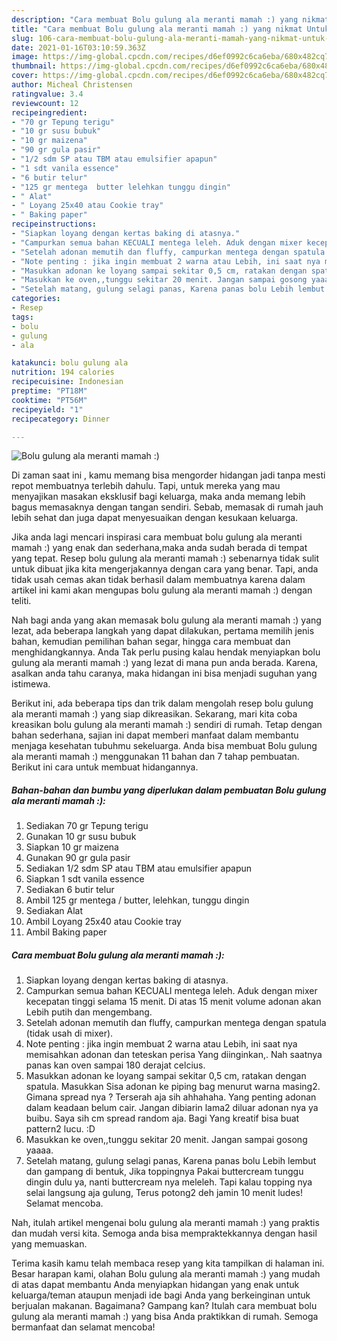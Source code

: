 ```yaml
---
description: "Cara membuat Bolu gulung ala meranti mamah :) yang nikmat Untuk Jualan"
title: "Cara membuat Bolu gulung ala meranti mamah :) yang nikmat Untuk Jualan"
slug: 106-cara-membuat-bolu-gulung-ala-meranti-mamah-yang-nikmat-untuk-jualan
date: 2021-01-16T03:10:59.363Z
image: https://img-global.cpcdn.com/recipes/d6ef0992c6ca6eba/680x482cq70/bolu-gulung-ala-meranti-mamah-foto-resep-utama.jpg
thumbnail: https://img-global.cpcdn.com/recipes/d6ef0992c6ca6eba/680x482cq70/bolu-gulung-ala-meranti-mamah-foto-resep-utama.jpg
cover: https://img-global.cpcdn.com/recipes/d6ef0992c6ca6eba/680x482cq70/bolu-gulung-ala-meranti-mamah-foto-resep-utama.jpg
author: Micheal Christensen
ratingvalue: 3.4
reviewcount: 12
recipeingredient:
- "70 gr Tepung terigu"
- "10 gr susu bubuk"
- "10 gr maizena"
- "90 gr gula pasir"
- "1/2 sdm SP atau TBM atau emulsifier apapun"
- "1 sdt vanila essence"
- "6 butir telur"
- "125 gr mentega  butter lelehkan tunggu dingin"
- " Alat"
- " Loyang 25x40 atau Cookie tray"
- " Baking paper"
recipeinstructions:
- "Siapkan loyang dengan kertas baking di atasnya."
- "Campurkan semua bahan KECUALI mentega leleh. Aduk dengan mixer kecepatan tinggi selama 15 menit. Di atas 15 menit volume adonan akan Lebih putih dan mengembang."
- "Setelah adonan memutih dan fluffy, campurkan mentega dengan spatula (tidak usah di mixer)."
- "Note penting : jika ingin membuat 2 warna atau Lebih, ini saat nya memisahkan adonan dan teteskan perisa Yang diinginkan,. Nah saatnya panas kan oven sampai 180 derajat celcius."
- "Masukkan adonan ke loyang sampai sekitar 0,5 cm, ratakan dengan spatula. Masukkan Sisa adonan ke piping bag menurut warna masing2. Gimana spread nya ? Terserah aja sih ahhahaha. Yang penting adonan dalam keadaan belum cair. Jangan dibiarin lama2 diluar adonan nya ya buibu. Saya sih cm spread random aja. Bagi Yang kreatif bisa buat pattern2 lucu. :D"
- "Masukkan ke oven,,tunggu sekitar 20 menit. Jangan sampai gosong yaaaa."
- "Setelah matang, gulung selagi panas, Karena panas bolu Lebih lembut dan gampang di bentuk, Jika toppingnya Pakai buttercream tunggu dingin dulu ya, nanti buttercream nya meleleh. Tapi kalau topping nya selai langsung aja gulung, Terus potong2 deh jamin 10 menit ludes! Selamat mencoba."
categories:
- Resep
tags:
- bolu
- gulung
- ala

katakunci: bolu gulung ala 
nutrition: 194 calories
recipecuisine: Indonesian
preptime: "PT18M"
cooktime: "PT56M"
recipeyield: "1"
recipecategory: Dinner

---
```



![Bolu gulung ala meranti mamah :)](https://img-global.cpcdn.com/recipes/d6ef0992c6ca6eba/680x482cq70/bolu-gulung-ala-meranti-mamah-foto-resep-utama.jpg)

Di zaman  saat ini , kamu memang bisa mengorder hidangan jadi tanpa mesti repot membuatnya terlebih dahulu. Tapi, untuk mereka yang mau menyajikan masakan eksklusif bagi keluarga, maka anda memang lebih bagus memasaknya dengan tangan sendiri. Sebab, memasak di rumah jauh lebih sehat dan juga dapat menyesuaikan dengan kesukaan keluarga.

Jika anda lagi mencari inspirasi cara membuat bolu gulung ala meranti mamah :) yang enak dan sederhana,maka anda sudah berada di tempat yang tepat. Resep bolu gulung ala meranti mamah :)  sebenarnya tidak sulit untuk dibuat jika kita mengerjakannya dengan cara yang benar. Tapi, anda tidak usah cemas akan tidak berhasil dalam membuatnya 
karena dalam artikel ini kami akan mengupas bolu gulung ala meranti mamah :) dengan teliti.  



Nah bagi anda yang akan memasak bolu gulung ala meranti mamah :) yang lezat, ada beberapa langkah yang dapat dilakukan, pertama memilih jenis bahan, kemudian pemilihan bahan segar, hingga cara membuat dan menghidangkannya. Anda Tak perlu pusing kalau hendak menyiapkan bolu gulung ala meranti mamah :) yang lezat di mana pun anda berada. Karena, asalkan anda  tahu caranya, maka hidangan ini bisa menjadi suguhan yang istimewa.

Berikut ini, ada beberapa tips dan trik dalam mengolah resep bolu gulung ala meranti mamah :) yang siap dikreasikan. Sekarang, mari kita coba kreasikan bolu gulung ala meranti mamah :) sendiri di rumah. Tetap dengan bahan sederhana, sajian ini dapat memberi manfaat dalam membantu menjaga kesehatan tubuhmu sekeluarga. Anda bisa membuat Bolu gulung ala meranti mamah :) menggunakan 11 bahan dan 7 tahap pembuatan. Berikut ini cara untuk membuat hidangannya.

<!--inarticleads1-->

##### Bahan-bahan dan bumbu yang diperlukan dalam pembuatan Bolu gulung ala meranti mamah :):

1. Sediakan 70 gr Tepung terigu
1. Gunakan 10 gr susu bubuk
1. Siapkan 10 gr maizena
1. Gunakan 90 gr gula pasir
1. Sediakan 1/2 sdm SP atau TBM atau emulsifier apapun
1. Siapkan 1 sdt vanila essence
1. Sediakan 6 butir telur
1. Ambil 125 gr mentega / butter, lelehkan, tunggu dingin
1. Sediakan  Alat
1. Ambil  Loyang 25x40 atau Cookie tray
1. Ambil  Baking paper




<!--inarticleads2-->

##### Cara membuat Bolu gulung ala meranti mamah :):

1. Siapkan loyang dengan kertas baking di atasnya.
1. Campurkan semua bahan KECUALI mentega leleh. Aduk dengan mixer kecepatan tinggi selama 15 menit. Di atas 15 menit volume adonan akan Lebih putih dan mengembang.
1. Setelah adonan memutih dan fluffy, campurkan mentega dengan spatula (tidak usah di mixer).
1. Note penting : jika ingin membuat 2 warna atau Lebih, ini saat nya memisahkan adonan dan teteskan perisa Yang diinginkan,. Nah saatnya panas kan oven sampai 180 derajat celcius.
1. Masukkan adonan ke loyang sampai sekitar 0,5 cm, ratakan dengan spatula. Masukkan Sisa adonan ke piping bag menurut warna masing2. Gimana spread nya ? Terserah aja sih ahhahaha. Yang penting adonan dalam keadaan belum cair. Jangan dibiarin lama2 diluar adonan nya ya buibu. Saya sih cm spread random aja. Bagi Yang kreatif bisa buat pattern2 lucu. :D
1. Masukkan ke oven,,tunggu sekitar 20 menit. Jangan sampai gosong yaaaa.
1. Setelah matang, gulung selagi panas, Karena panas bolu Lebih lembut dan gampang di bentuk, Jika toppingnya Pakai buttercream tunggu dingin dulu ya, nanti buttercream nya meleleh. Tapi kalau topping nya selai langsung aja gulung, Terus potong2 deh jamin 10 menit ludes! Selamat mencoba.




Nah, itulah artikel mengenai  bolu gulung ala meranti mamah :)  yang praktis dan mudah versi kita. Semoga anda bisa mempraktekkannya dengan hasil yang memuaskan. 

Terima kasih kamu telah membaca resep yang kita tampilkan di halaman ini. Besar harapan kami, olahan  Bolu gulung ala meranti mamah :) yang mudah di atas dapat membantu Anda menyiapkan hidangan yang enak untuk keluarga/teman ataupun menjadi ide bagi Anda yang berkeinginan untuk berjualan makanan. Bagaimana? Gampang kan? Itulah cara membuat bolu gulung ala meranti mamah :) yang bisa Anda praktikkan di rumah. Semoga bermanfaat dan selamat mencoba!

